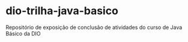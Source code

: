 # dio-trilha-java-basico
Repositório de exposição de conclusão de atividades do curso de Java Básico da DIO
